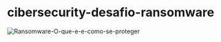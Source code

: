 # cibersecurity-desafio-ransomware

![Ransomware-O-que-e-e-como-se-proteger](https://github.com/user-attachments/assets/800a7f9d-68c4-4fdf-a9b6-d62fad8012b2)

